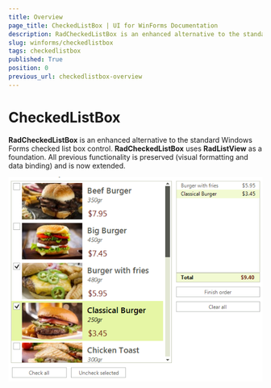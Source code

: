```yaml
---
title: Overview
page_title: CheckedListBox | UI for WinForms Documentation
description: RadCheckedListBox is an enhanced alternative to the standard Windows Forms checked list box control. 
slug: winforms/checkedlistbox
tags: checkedlistbox
published: True
position: 0
previous_url: checkedlistbox-overview
---
```


# CheckedListBox

__RadCheckedListBox__ is an enhanced alternative to the standard Windows Forms checked list box control. __RadCheckedListBox__ uses __RadListView__ as a foundation. All previous functionality is preserved (visual formatting and data binding) and is now extended.

![checkedlistbox-overview 001](images/checkedlistbox-overview001.png)
